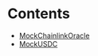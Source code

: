 

# Contents
- [MockChainlinkOracle](MockChainlinkOracle.sol/contract.MockChainlinkOracle.md)
- [MockUSDC](MockUSDC.sol/contract.MockUSDC.md)
